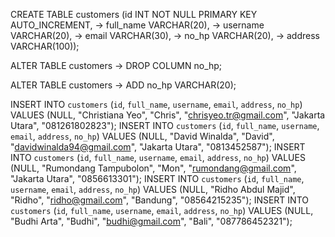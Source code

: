 CREATE TABLE customers (id INT NOT NULL PRIMARY KEY AUTO_INCREMENT,
    -> full_name VARCHAR(20),
    -> username VARCHAR(20),
    -> email VARCHAR(30),
    -> no_hp VARCHAR(20),
    -> address VARCHAR(100));

ALTER TABLE customers
    -> DROP COLUMN no_hp;

ALTER TABLE customers
    -> ADD no_hp VARCHAR(20);

INSERT INTO `customers` (`id`, `full_name`, `username`, `email`, `address`, `no_hp`) VALUES (NULL, "Christiana Yeo", "Chris", "chrisyeo.tr@gmail.com", "Jakarta Utara", "081261802823");
INSERT INTO `customers` (`id`, `full_name`, `username`, `email`, `address`, `no_hp`) VALUES (NULL, "David Winalda", "David", "davidwinalda94@gmail.com", "Jakarta Utara", "0813452587");
INSERT INTO `customers` (`id`, `full_name`, `username`, `email`, `address`, `no_hp`) VALUES (NULL, "Rumondang Tampubolon", "Mon", "rumondang@gmail.com", "Jakarta Utara", "0856613301");
INSERT INTO `customers` (`id`, `full_name`, `username`, `email`, `address`, `no_hp`) VALUES (NULL, "Ridho Abdul Majid", "Ridho", "ridho@gmail.com", "Bandung", "08564215235");
 INSERT INTO `customers` (`id`, `full_name`, `username`, `email`, `address`, `no_hp`) VALUES (NULL, "Budhi Arta", "Budhi", "budhi@gmail.com", "Bali", "087786452321");